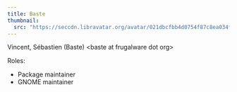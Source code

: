 ```yaml
---
title: Baste
thumbnail:
  src: "https://seccdn.libravatar.org/avatar/021dbcfbb4d0754f87c8ea034f4880ad"
---
```



Vincent, Sébastien (Baste) &lt;baste at frugalware dot org&gt;

Roles:
* Package maintainer
* GNOME maintainer